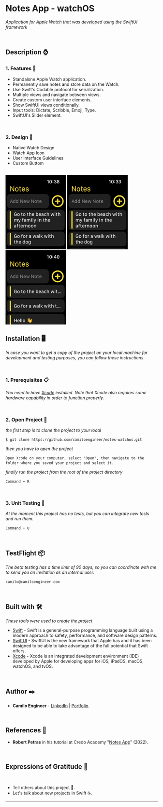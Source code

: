 # Notes App - watchOS

_Application for Apple Watch that was developed using the SwiftUI framework_

<br/>

## Description ⌚️

### 1. Features 🚀

* Standalone Apple Watch application.
* Permanently save notes and store data on the Watch.
* Use Swift's Codable protocol for serialization.
* Multiple views and navigate between views.
* Create custom user interface elements.
* Show SwiftUI views conditionally.
* Input tools: Dictate, Scribble, Emoji, Type.
* SwiftUI's Slider element.

<br/>

### 2. Design 🎨

* Native Watch Design
* Watch App Icon
* User Interface Guidelines
* Custom Buttom

<br/>

<img src="https://raw.githubusercontent.com/camiloengineer/notes-watchos/main/screenshots/new-note.gif" alt="New Note" width="200"/>
<img src="https://raw.githubusercontent.com/camiloengineer/notes-watchos/main/screenshots/delete.gif" alt="Delete Note" width="200"/>
<img src="https://raw.githubusercontent.com/camiloengineer/notes-watchos/main/screenshots/settings.gif" alt="Settings" width="200"/>

<br/>

## Installation 🖥️

_In case you want to get a copy of the project on your local machine for development and testing purposes, you can follow these instructions._

<br/>

### 1. Prerequisites 📋

_You need to have [Xcode](https://developer.apple.com/xcode/) installed. Note that Xcode also requires some hardware capability in order to function properly._ 

<br/>

### 2. Open Project  🔧

_the first step is to clone the project to your local_

```
$ git clone https://github.com/camiloengineer/notes-watchos.git
```

_then you have to open the project_

```
Open Xcode on your computer, select "Open", then navigate to the folder where you saved your project and select it.
```
_finally run the project from the root of the project directory_

```
Command + R
```

<br/>

### 3. Unit Testing 🔩

_At the moment this project has no tests, but you can integrate new tests and run them._

```
Command + U
```

<br/>

## TestFlight 📦

_The beta testing has a time limit of 90 days, so you can coordinate with me to send you an invitation as an internal user._

```
camilo@camiloengineer.com
```

<br/>

## Built with 🛠️

_These tools were used to create the project_

* [Swift](https://developer.apple.com/swift/) - Swift is a general-purpose programming language built using a modern approach to safety, performance, and software design patterns.
* [SwiftUI](https://developer.apple.com/xcode/swiftui/) - SwiftUI is the new framework that Apple has and it has been designed to be able to take advantage of the full potential that Swift offers.
* [Xcode](https://developer.apple.com/xcode/) - Xcode is an integrated development environment (IDE) developed by Apple for developing apps for iOS, iPadOS, macOS, watchOS, and tvOS.

<br/>

## Author ✒️

* **Camilo Engineer** - [LinkedIn](https://www.linkedin.com/in/camiloengineer/) | [Portfolio](https://www.camiloengineer.com/).

<br/>

## References  📖

* **Robert Petras** in his tutorial at Credo Academy "[Notes App](https://store.credo.academy/swiftui-app-notes)" (2022).

<br/>

## Expressions of Gratitude 🎁

<br/>

* Tell others about this project 📢.
* Let's talk about new projects in Swift ☕. 

---